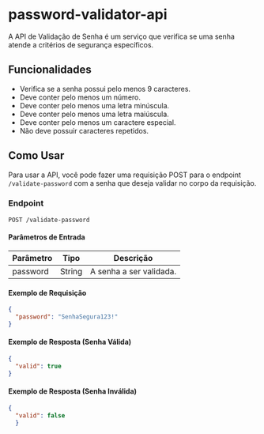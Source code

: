# password-validator-api

A API de Validação de Senha é um serviço que verifica se uma senha atende a critérios de segurança específicos.

## Funcionalidades

- Verifica se a senha possui pelo menos 9 caracteres.
- Deve conter pelo menos um número.
- Deve conter pelo menos uma letra minúscula.
- Deve conter pelo menos uma letra maiúscula.
- Deve conter pelo menos um caractere especial.
- Não deve possuir caracteres repetidos.

## Como Usar

Para usar a API, você pode fazer uma requisição POST para o endpoint `/validate-password` com a senha que deseja validar no corpo da requisição.

### Endpoint

`POST /validate-password`

#### Parâmetros de Entrada

| Parâmetro | Tipo   | Descrição               |
|-----------|--------|-------------------------|
| password  | String | A senha a ser validada. |

#### Exemplo de Requisição

```json
{
  "password": "SenhaSegura123!"
}
```
#### Exemplo de Resposta (Senha Válida)
```json
{
  "valid": true
}
```
#### Exemplo de Resposta (Senha Inválida)
```json
{
  "valid": false
  }

```


